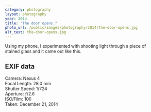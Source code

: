 ```yaml
---
category: photography
layout: photography
year: 2014
title: "The door opens."
photo_url: /public/images/photography/2014/the-door-opens.jpg
alt_text: the-door-opens.jpg
---
```


Using my phone, I experimented with shooting light through a piece of stained glass and it came out like this.

## EXIF data

Camera: Nexus 4<br>
Focal Length: 28.0 mm<br>
Shutter Speed: 1/724<br>
Aperture: ƒ/2.6<br>
ISO/Film: 100<br>
Taken: December 21, 2014
